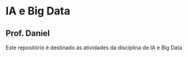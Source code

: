 # IA e Big Data
## Prof. Daniel
Este repositório é destinado às atividades da disciplina de IA e Big Data
